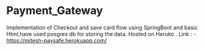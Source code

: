 # Payment_Gateway
Implementation of Checkout and save card flow using SpringBoot and basic Html,have used posgres db for storing the data.
Hosted on Heruko .
Link : - https://mitesh-paysafe.herokuapp.com/
